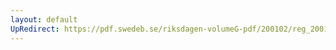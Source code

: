 ```yaml
---
layout: default
UpRedirect: https://pdf.swedeb.se/riksdagen-volumeG-pdf/200102/reg_200102/reg_200102_0324.pdf
---
```

